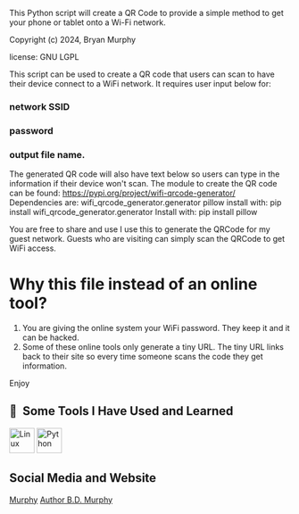 This Python script will create a QR Code to provide a simple method to get your phone or tablet onto a Wi-Fi network.

Copyright (c) 2024, Bryan Murphy

license: GNU LGPL


This script can be used to create a QR code that users can scan to have their device connect to a WiFi network.
It requires user input below for:
### network SSID 
### password 
### output file name.

The generated QR code will also have text below so users can type in the information if their device won't scan.
The module to create the QR code can be found: https://pypi.org/project/wifi-qrcode-generator/
Dependencies are:
   wifi_qrcode_generator.generator
   pillow
install with: pip install wifi_qrcode_generator.generator
Install with: pip install pillow

You are free to share and use
I use this to generate the QRCode for my guest network. Guests who are visiting can simply scan the QRCode to get WiFi access.

# Why this file instead of an online tool? 
1) You are giving the online system your WiFi password. They keep it and it can be hacked.
2) Some of these online tools only generate a tiny URL. The tiny URL links back to their site so every time someone scans the code they get information.

Enjoy

<h2> 🚀 &nbsp;Some Tools I Have Used and Learned</h2>
<p align="left">
  <img src="https://cdn.jsdelivr.net/gh/devicons/devicon@latest/icons/linux/linux-original.svg" alt="Linux" width="45" height="45" />
  <img src="https://cdn.jsdelivr.net/gh/devicons/devicon@latest/icons/python/python-original.svg" alt="Python" width="45" height="45" />
</p>

<h2> Social Media and Website</h2>
   <a img src="https://cdn.jsdelivr.net/gh/devicons/devicon@latest/icons/linkedin/linkedin-original.svg" href=https://www.linkedin.com/in/bryan-murphy>Murphy</a>
   <a href=https://authorbdmurphy.com>Author B.D. Murphy</a>
          

